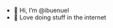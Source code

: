 - 👋 Hi, I’m @ibuenuel
- 👀 Love doing stuff in the internet

<!---
ibuenuel/ibuenuel is a ✨ special ✨ repository because its `README.md` (this file) appears on your GitHub profile.
You can click the Preview link to take a look at your changes.
--->
